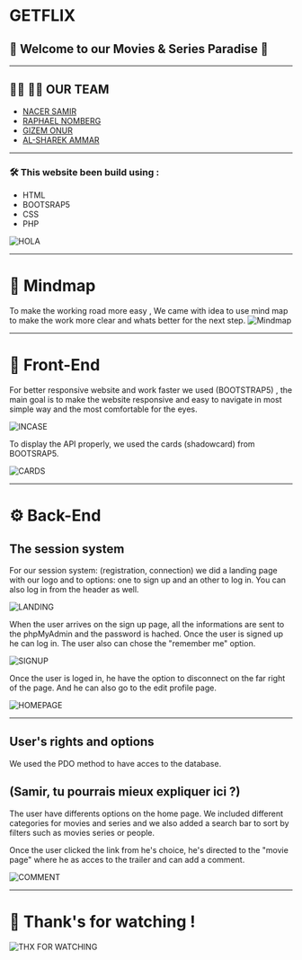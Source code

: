 # GETFLIX

## 👋 Welcome to our Movies & Series Paradise 👾 

____
## 👩‍💻 🧑‍💻 OUR TEAM 
- [NACER SAMIR](https://github.com/nass22) 
- [RAPHAEL NOMBERG](https://github.com/Rapphi)
- [GIZEM ONUR](https://github.com/GizemOnur)
- [AL-SHAREK AMMAR](https://github.com/Alsharek)


---
### 🛠 **This website been build using :** 
 - HTML
 - BOOTSRAP5
 - CSS
 - PHP 

![HOLA](https://media.giphy.com/media/3oriNLx3dUqFgVi86I/giphy.gif)

------
# 🧠 Mindmap
To make the working road more easy , We came with idea to use mind map to make the work more clear and whats better for the next step.
![Mindmap](getflix2x.png)

-----
# 🎨 Front-End 
For better responsive website and work faster we used (BOOTSTRAP5)
, the main goal is to make the website responsive and easy to navigate in most simple way and the most comfortable for the eyes. 

![INCASE](https://media.giphy.com/media/YFkpsHWCsNUUo/giphy.gif)
 

To display the API properly, we used the cards (shadowcard) from BOOTSRAP5.

![CARDS](cards.png)


-----
# ⚙️ Back-End 

## **The session system**
For our session system: (registration, connection) we did a landing page with our logo and to options: one to sign up and an other to log in. You can also log in from the header as well.

![LANDING](landing.png)

When the user arrives on the sign up page, all the informations are sent to the phpMyAdmin and the password is hached. Once the user is signed up he can log in. The user also can chose the "remember me" option.

![SIGNUP](signin.png)

Once the user is loged in, he have the option to disconnect on the far right of the page. And he can also go to the edit profile page. 

![HOMEPAGE](homepage.png)


 -----

##  **User's rights and options**

We used the PDO method to have acces to the database. 

## (Samir, tu pourrais mieux expliquer ici ?)

The user have differents options on the home page. We included different categories for movies and series and we also added a search bar to sort by filters such as movies series or people. 


Once the user clicked the link from he's choice, he's directed to the "movie page" where he as acces to the trailer and can add a comment. 

![COMMENT](moviepage.png)

----
# 🐸 Thank's for watching !
![THX FOR WATCHING](https://media.giphy.com/media/26BRuo6sLetdllPAQ/giphy-downsized-large.gif)